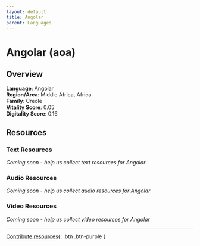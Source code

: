 ```yaml
---
layout: default
title: Angolar
parent: Languages
---
```


# Angolar (aoa)

## Overview

**Language**: Angolar  
**Region/Area**: Middle Africa, Africa  
**Family**: Creole  
**Vitality Score**: 0.05  
**Digitality Score**: 0.16  

## Resources

### Text Resources
*Coming soon - help us collect text resources for Angolar*

### Audio Resources
*Coming soon - help us collect audio resources for Angolar*

### Video Resources
*Coming soon - help us collect video resources for Angolar*

---

[Contribute resources](https://fairtrain.github.io/){: .btn .btn-purple }
